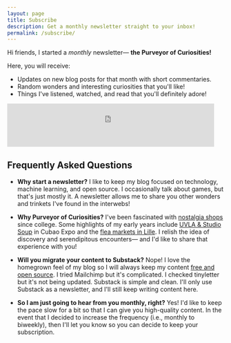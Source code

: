 ```yaml
---
layout: page
title: Subscribe
description: Get a monthly newsletter straight to your inbox!
permalink: /subscribe/
---
```


Hi friends, I started a *monthly* newsletter&mdash; **the Purveyor of Curiosities!**

Here, you will receive:

* Updates on new blog posts for that month with short commentaries.
* Random wonders and interesting curiosities that you'll like!
* Things I've listened, watched, and read that you'll definitely adore!

<iframe src="https://ljvmiranda.substack.com/embed" width="480" height="100" style="border:0px solid #EEE; background:fffff8;" frameborder="0" scrolling="no"></iframe>

## Frequently Asked Questions

* **Why start a newsletter?** I like to keep my blog focused on technology,
 machine learning, and open source. I occasionally talk about games, but that's
 just mostly it. A newsletter allows me to share you other wonders and trinkets
 I've found in the interwebs!

* **Why Purveyor of Curiosities?** I've been fascinated with [nostalgia
    shops](https://www.atlasobscura.com/categories/purveyors-of-curiosities)
    since college. Some highlights of my early years include [UVLA & Studio
    Soup](https://www.instagram.com/uvlastore/?hl=en) in Cubao Expo and the
    [flea markets in Lille](https://en.wikipedia.org/wiki/Braderie_de_Lille). I
    relish the idea of discovery and serendipitous encounters&mdash; and I'd
    like to share that experience with you!

* **Will you migrate your content to Substack?** Nope! I love the homegrown
 feel of my blog so I will always keep my content [free and open
 source](https://github.com/ljvmiranda921/ljvmiranda921.github.io). I tried
 Mailchimp but it's complicated. I checked tinyletter but it's not being
 updated. Substack is simple and clean. I'll only use Substack as a newsletter,
 and I'll still keep writing content here.

* **So I am just going to hear from you monthly, right?** Yes! I'd like to keep
    the pace slow for a bit so that I can give you high-quality content. In
    the event that I decided to increase the frequency (i.e., monthly to
    biweekly), then I'll let you know so you can decide to keep your
    subscription.








